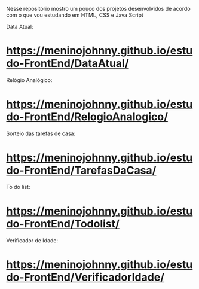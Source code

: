 Nesse repositório mostro um pouco dos projetos desenvolvidos de acordo com o que vou estudando em HTML, CSS e Java Script

Data Atual:
# https://meninojohnny.github.io/estudo-FrontEnd/DataAtual/

Relógio Analógico:
# https://meninojohnny.github.io/estudo-FrontEnd/RelogioAnalogico/

Sorteio das tarefas de casa:
# https://meninojohnny.github.io/estudo-FrontEnd/TarefasDaCasa/

To do list:
# https://meninojohnny.github.io/estudo-FrontEnd/Todolist/

Verificador de Idade:
# https://meninojohnny.github.io/estudo-FrontEnd/VerificadorIdade/
